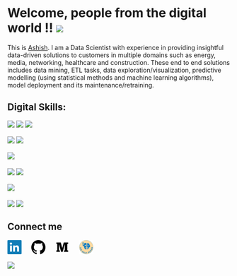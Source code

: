# Welcome, people from the digital world !! <img src="https://emojis.slackmojis.com/emojis/images/1531849430/4246/blob-sunglasses.gif?1531849430" width="30"/>

This is [Ashish](https://ashishkr568.github.io/). I am a Data Scientist with experience in providing insightful data-driven solutions to customers in multiple domains such as energy, media, networking, healthcare and construction. These end to end solutions includes data mining, ETL tasks, data exploration/visualization, predictive modelling (using statistical methods and machine learning algorithms), model deployment and its maintenance/retraining.


## Digital Skills:

<code><img height="20" src="https://img.shields.io/badge/-Python-ffffff?style=flat-square&logo=python&logoColor=306998"></code>
<code><img height="20" src="https://img.shields.io/badge/-RStudio-ffffff?style=flat-square&logo=RStudio&logoColor=#3686d3"></code>
<code><img height="20" src="https://img.shields.io/badge/-VBA for Excel-1d6f42?style=flat-square&logo=Microsoft Excel&logoColor=white"></code><br><br>
<code><img height="20" src="https://img.shields.io/badge/-HTML5-e34c26?style=flat-square&logo=HTML5&logoColor=white"></code>
<code><img height="20" src="https://img.shields.io/badge/-CSS3-264de4?style=flat-square&logo=CSS3&logoColor=white"></code><br><br>
<code><img height="20" src="https://img.shields.io/badge/-Microsoft%20Azure-46a2f1?style=flat-square&logo=Microsoft%20Azure&logoColor=white"></code><br><br>
<code><img height="20" src="https://img.shields.io/badge/-Microsoft SQL Server-white?style=flat-square&logo=Microsoft SQL Server&logoColor=red"></code>
<code><img height="20" src="https://img.shields.io/badge/-PostgreSQL-white?style=flat-square&logo=PostgreSQL&logoColor=blue"></code><br><br>
<code><img height="20" src="https://img.shields.io/badge/-Power BI-F7B93E?style=flat-square&logo=Power BI&logoColor=white"></code><br><br>
<code><img height="20" src="https://img.shields.io/badge/-Windows-46a2f1?style=flat-square&logo=Windows&logoColor=white"></code>
<code><img height="20" src="https://img.shields.io/badge/-Linux-46a2f1?style=flat-square&logo=Linux&logoColor=000000"></code>



## Connect me 

[![LinkedIn][1]][2] &emsp;        [![GitHub][3]][4]  &emsp;    [![Medium][5]][6]      &emsp;    [![thehalfhuman][7]][8]  

[1]:  https://github.com/ashishkr568/generic-repo/blob/main/Linkedin.png
[2]:  https://www.linkedin.com/in/ashish568/
[3]:  https://github.com/ashishkr568/generic-repo/blob/main/Github.png
[4]:  https://github.com/ashishkr568
[5]:  https://github.com/ashishkr568/generic-repo/blob/main/medium.png
[6]:  https://medium.com/@ashish.568
[7]:  https://github.com/ashishkr568/generic-repo/blob/main/TheHalfHuman.png
[8]:  https://ashishkr568.github.io/

![](https://visitor-badge.glitch.me/badge?page_id=ashishkr.568)



<!--
**ashishkr568/ashishkr568** is a ✨ _special_ ✨ repository because its `README.md` (this file) appears on your GitHub profile.

Here are some ideas to get you started:

- 🔭 I’m currently working on ...
- 🌱 I’m currently learning ...
- 👯 I’m looking to collaborate on ...
- 🤔 I’m looking for help with ...
- 💬 Ask me about ...
- 📫 How to reach me: ...
- 😄 Pronouns: ...
- ⚡ Fun fact: ...
-->
